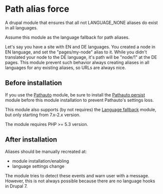 # Path alias force

A drupal module that ensures that all not LANGUAGE_NONE aliases do exist in all languages.

Assume this module as the language fallback for path aliases.

Let's say you have a site with EN and DE languages. You created a node in EN language, and set the "pages/my-node" alias to it. While you didn't translated your node to the DE language, it's path will be "node/1" at the DE pages. This module prevent such behavior always creating aliases in all languages for any existing aliases, so URLs are always nice.

## Before installation

If you use the [Pathauto](https://www.drupal.org/project/pathauto) module, be sure to install the [Pathauto persist](https://www.drupal.org/project/pathauto_persist) module before this module installation to prevent Pathauto's settings loss.

This module also supports (by not requires) the [Language fallback](https://www.drupal.org/project/language_fallback) module, but only starting from 7.x-2.x version.

The module requires PHP >= 5.3 version.

## After installation

Aliases should be manually recreated at:

- module installation/enabling
- language settings change

The module tries to detect these events and warn user with a message. However, this is not always possible because there are no language hooks in Drupal 7.